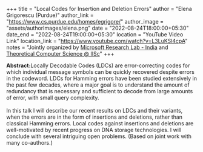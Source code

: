 +++
title = "Local Codes for Insertion and Deletion Errors"
author = "Elena Grigorescu (Purdue)"
author_link = "https://www.cs.purdue.edu/homes/egrigore/"
author_image = "assets/authorImages/elena.png"
date = "2022-08-24T18:00:00+05:30"
date_end = "2022-08-24T19:00:00+05:30"
location = "YouTube Video Link"
location_link = "https://www.youtube.com/watch?v=L3LuKSl4cpA"
notes = "Jointly organized by <a href = "https://www.microsoft.com/en-us/research/lab/microsoft-research-india/" target= "_blank">Microsoft Research Lab - India</a> and <a href='https://www.csa.iisc.ac.in/theoretical-computer-science/' target= "_blank">Theoretical Computer Science @ IISc</a>"
+++

<b>Abstract:</b>Locally Decodable Codes (LDCs) are error-correcting codes for which individual message symbols can be
quickly recovered despite errors in the codeword. LDCs for Hamming errors have been studied extensively in the past few
decades, where a major goal is to understand the amount of redundancy that is necessary and sufficient to decode from
large amounts of error, with small query complexity.
<br><br>
In this talk I will describe our recent results on LDCs and their variants, when the errors are in the form of
insertions and deletions, rather than classical Hamming errors. Local codes against insertions and deletions are
well-motivated by recent progress on DNA storage technologies. I will conclude with several intriguing open problems.
(Based on joint work with many co-authors.)

